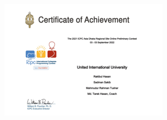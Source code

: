 ![](https://github.com/Tushar499/while-1-/blob/main/Problems/2022-ICPC%20Asia%20Dhaka%20Preliminary%20C-HONORABLE.jpg)
